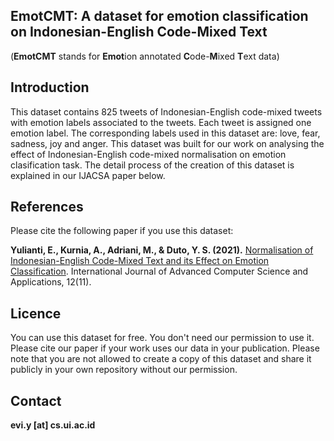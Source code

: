 ## EmotCMT: A dataset for emotion classification on Indonesian-English Code-Mixed Text  
(**EmotCMT** stands for **Emot**ion annotated **C**ode-**M**ixed **T**ext data)

## Introduction
This dataset contains 825 tweets of Indonesian-English code-mixed tweets with emotion labels associated to the tweets. Each tweet is assigned one emotion label. The corresponding labels used in this dataset are: love, fear, sadness, joy and anger. This dataset was built for our work on analysing the effect of Indonesian-English code-mixed normalisation on emotion clasification task. The detail process of the creation of this dataset is explained in our IJACSA paper below.

## References
Please cite the following paper if you use this dataset:

**Yulianti, E., Kurnia, A., Adriani, M., & Duto, Y. S. (2021).** <a href="https://thesai.org/Downloads/Volume12No11/Paper_77-Normalisation_of_Indonesian_English_Code_Mixed_Text.pdf">Normalisation of Indonesian-English Code-Mixed Text and its Effect on Emotion Classification</a>. International Journal of Advanced Computer Science and Applications, 12(11).

## Licence
You can use this dataset for free. You don't need our permission to use it. Please cite our paper if your work uses our data in your publication.
Please note that you are not allowed to create a copy of this dataset and share it publicly in your own repository without our permission.

## Contact
**evi.y [at] cs.ui.ac.id**

